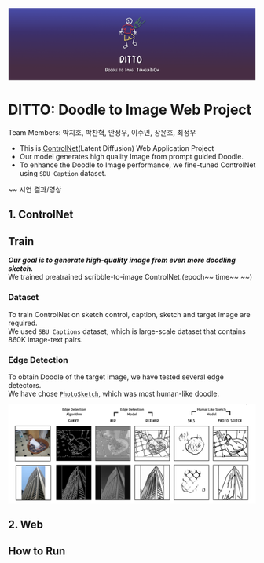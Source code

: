 <img src="https://github.com/devch1013/YAICON-Ditto/blob/main/imgs/DITTO.png" width = "900" >


# DITTO: Doodle to Image Web Project

Team Members: 박지호, 박찬혁, 안정우, 이수민, 장윤호, 최정우

- This is [ControlNet](https://github.com/lllyasviel/ControlNet)(Latent Diffusion) Web Application Project
- Our model generates high quality Image from prompt guided Doodle.
- To enhance the Doodle to Image performance, we fine-tuned ControlNet using `SDU Caption` dataset.

~~ 시연 결과/영상


## 1. ControlNet

## Train
***Our goal is to generate high-quality image from even more doodling sketch.***<br/>
We trained preatrained scribble-to-image ControlNet.(epoch~~ time~~ ~~)

### Dataset
To train ControlNet on sketch control, caption, sketch and target image are required.  <br/>
We used `SBU Captions` dataset, which is large-scale dataset that contains 860K image-text pairs. <br/>

### Edge Detection
To obtain Doodle of the target image, we have tested several edge detectors. <br/>
We have chose [`PhotoSketch`](https://github.com/mtli/PhotoSketch), which was most human-like doodle.

<img src = "https://github.com/devch1013/YAICON-Ditto/blob/main/imgs/edgedetect1.png" width = "800" align = "center">

## 2. Web


## How to Run
